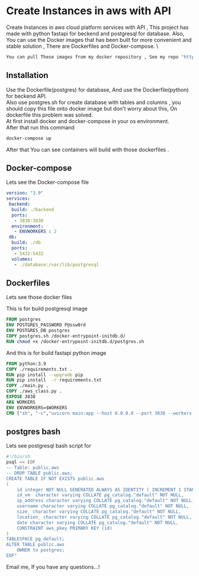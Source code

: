 # Create Instances  in aws with API

Create Instances in aws cloud platform services with API , This project has made with python fastapi for beckend and postgresql for database.
Also, You can use the Docker images that has been built for more convenient and stable solution , There are  Dockerfiles and Docker-compose. \
```bash
You can pull These images from my docker repository , See my repo "https://hub.docker.com/u/officialalikhani"
```
## Installation

Use the Dockerfile(postgres) for database, And use the Dockerfile(python) for beckend API.\
Also use postgres.sh for create database with tables and columns , you should copy this file onto docker image but don't worry about this, On dockerfile this problem was solved.\
At first install docker and docker-compose in your os environment.\
After that run this command 

```bash
docker-compose up
```
After that You can see containers will build with those dockerfiles .

## Docker-compose
Lets see  the Docker-compose file 
```yml
version: "3.9"
services:
 backend:
  build: ./backend
  ports:
   - 3838:3838
  environment:
   - ENVWORKERS : 2
 db:
  build: ./db
  ports:
   - 5432:5432
  volumes:
   - ./database:/var/lib/postgresql 
```


## Dockerfiles
Lets see those docker files 

This is for build postgresql image
```dockerfile
FROM postgres
ENV POSTGRES_PASSWORD P@ssw0rd
ENV POSTGRES_DB postgres
COPY postgres.sh /docker-entrypoint-initdb.d/
RUN chmod +x /docker-entrypoint-initdb.d/postgres.sh
```

And this is for build fastapi python image

```dockerfile
FROM python:3.9
COPY ./requirements.txt .
RUN pip install --upgrade pip
RUN pip install  -r requirements.txt
COPY ./main.py .
COPY ./aws_class.py .
EXPOSE 3838 
ARG WORKERS
ENV ENVWORKERS=$WORKERS
CMD ["sh", "-c","uvicorn main:app --host 0.0.0.0 --port 3838 --workers ${ENVWORKERS}"]
```

## postgres bash
Lets see postgresql bash script for

```bash
#!/bin/sh
psql << EOF
-- Table: public.aws
-- DROP TABLE public.aws;
CREATE TABLE IF NOT EXISTS public.aws
(
    id integer NOT NULL GENERATED ALWAYS AS IDENTITY ( INCREMENT 1 START 1 MINVALUE 1 MAXVALUE 2147483647 CACHE 1 ),
    id_vm  character varying COLLATE pg_catalog."default" NOT NULL,
    ip_address character varying COLLATE pg_catalog."default" NOT NULL,
    username character varying COLLATE pg_catalog."default" NOT NULL,
    size_ character varying COLLATE pg_catalog."default" NOT NULL,
    location_ character varying COLLATE pg_catalog."default" NOT NULL,
    date character varying COLLATE pg_catalog."default" NOT NULL,
    CONSTRAINT aws_pkey PRIMARY KEY (id)
)
TABLESPACE pg_default;
ALTER TABLE public.aws
    OWNER to postgres;
EOF"
```


Email me, If you have any questions...!
